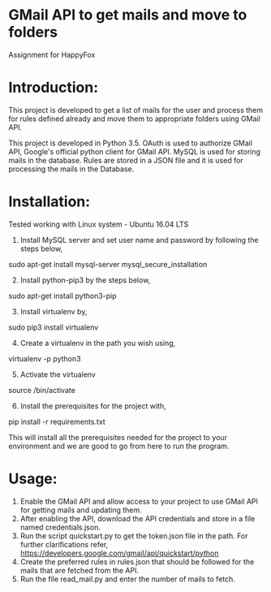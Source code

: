 # GMail API to get mails and move to folders

Assignment for HappyFox

# Introduction:

This project is developed to get a list of mails for the user and process them for rules defined already and move them to appropriate folders using GMail API. 

This project is developed in Python 3.5. OAuth is used to authorize GMail API, Google's official python client for GMail API.
MySQL is used for storing mails in the database. Rules are stored in a JSON file and it is used for processing the mails in the Database. 

# Installation:

Tested working with Linux system - Ubuntu 16.04 LTS

1. Install MySQL server and set user name and password by following the steps below,
  
  sudo apt-get install mysql-server
  mysql_secure_installation

2. Install python-pip3 by the steps below,

  sudo apt-get install python3-pip

3. Install virtualenv by,

  sudo pip3 install virtualenv 

4. Create a virtualenv in the path you wish using,

  virtualenv -p python3 <your environment name> 

5. Activate the virtualenv

  source <your environment name>/bin/activate

6. Install the prerequisites for the project with,

  pip install -r requirements.txt
  
This will install all the prerequisites needed for the project to your environment and we are good to go from here to run the program. 
  
# Usage:

1. Enable the GMail API and allow access to your project to use GMail API for getting mails and updating them.
2. After enabling the API, download the API credentials and store in a file named credentials.json.
3. Run the script quickstart.py to get the token.json file in the path.
  For further clarifications refer, https://developers.google.com/gmail/api/quickstart/python
4. Create the preferred rules in rules.json that should be followed for the mails that are fetched from the API.
5. Run the file read_mail.py and enter the number of mails to fetch.

